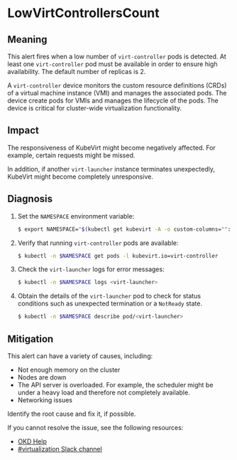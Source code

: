 # LowVirtControllersCount

## Meaning

This alert fires when a low number of `virt-controller` pods is detected. At
least one `virt-controller` pod must be available in order to ensure high
availability. The default number of replicas is 2.

A `virt-controller` device monitors the custom resource definitions (CRDs) of a
virtual machine instance (VMI) and manages the associated pods. The device
create pods for VMIs and manages the lifecycle of the pods. The device is
critical for cluster-wide virtualization functionality.

## Impact

The responsiveness of KubeVirt might become negatively affected. For example,
certain requests might be missed.

In addition, if another `virt-launcher` instance terminates unexpectedly,
KubeVirt might become completely unresponsive.

## Diagnosis

1. Set the `NAMESPACE` environment variable:

   ```bash
   $ export NAMESPACE="$(kubectl get kubevirt -A -o custom-columns="":.metadata.namespace)"
   ```

2. Verify that running `virt-controller` pods are available:

   ```bash
   $ kubectl -n $NAMESPACE get pods -l kubevirt.io=virt-controller
   ```

3. Check the `virt-launcher` logs for error messages:

   ```bash
   $ kubectl -n $NAMESPACE logs <virt-launcher>
   ```

4. Obtain the details of the `virt-launcher` pod to check for status conditions
such as unexpected termination or a `NotReady` state.

   ```bash
   $ kubectl -n $NAMESPACE describe pod/<virt-launcher>
   ```

## Mitigation

This alert can have a variety of causes, including:

- Not enough memory on the cluster
- Nodes are down
- The API server is overloaded. For example, the scheduler might be under a
heavy load and therefore not completely available.
- Networking issues

Identify the root cause and fix it, if possible.

<!--DS: If you cannot resolve the issue, log in to the
link:https://access.redhat.com[Customer Portal] and open a support case,
attaching the artifacts gathered during the Diagnosis procedure.-->
<!--USstart-->
If you cannot resolve the issue, see the following resources:

- [OKD Help](https://www.okd.io/help/)
- [#virtualization Slack channel](https://kubernetes.slack.com/channels/virtualization)
<!--USend-->

